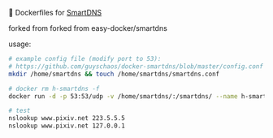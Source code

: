 :whale: Dockerfiles for [SmartDNS](https://github.com/pymumu/smartdns)

forked from forked from easy-docker/smartdns

usage:

```sh
# example config file (modify port to 53): 
# https://github.com/guyschaos/docker-smartdns/blob/master/config.conf
mkdir /home/smartdns && touch /home/smartdns/smartdns.conf

# docker rm h-smartdns -f
docker run -d -p 53:53/udp -v /home/smartdns/:/smartdns/ --name h-smartdns hvanke/smartdns

# test
nslookup www.pixiv.net 223.5.5.5
nslookup www.pixiv.net 127.0.0.1
```
